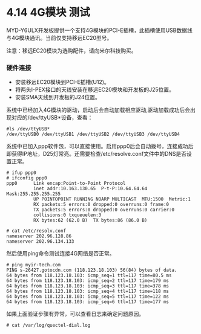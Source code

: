 # 4.14 4G模块 测试

MYD-Y6ULX开发板提供一个支持4G模块的PCI-E插槽，此插槽使用USB数据线与4G模块通讯。当前仅支持移远EC20型号。

注意：移远EC20模块为选购配件，请向米尔科技购买。

### 硬件连接

* 安装移远EC20模块到PCI-E插槽(U12)。
* 将两头I-PEX接口的天线安装在移远EC20模块和开发板的J25位置。
* 安装SMA天线到开发板的J24位置。


系统中已经加入4G模块的驱动，启动后会自动加载相应驱动,驱动加载成功后会出现对应的/dev/ttyUSB*设备，查看：

```
#ls /dev/ttyUSB*
/dev/ttyUSB0 /dev/ttyUSB1 /dev/ttyUSB2 /dev/ttyUSB3 /dev/ttyUSB4
```
系统中已加入ppp软件包，可以直接使用。启用ppp0后会自动拨号，连接成功后即获得IP地址，D25灯常亮。还需要检查/etc/resolve.conf文件中的DNS是否设置正常。

```
# ifup ppp0
# ifconfig ppp0
ppp0      Link encap:Point-to-Point Protocol
          inet addr:10.163.130.65  P-t-P:10.64.64.64  Mask:255.255.255.255
          UP POINTOPOINT RUNNING NOARP MULTICAST  MTU:1500  Metric:1
          RX packets:5 errors:0 dropped:0 overruns:0 frame:0
          TX packets:5 errors:0 dropped:0 overruns:0 carrier:0
          collisions:0 txqueuelen:3
          RX bytes:62 (62.0 B)  TX bytes:86 (86.0 B)

# cat /etc/resolv.conf
nameserver 202.96.128.86
nameserver 202.96.134.133
```

然后使用ping命令测试连接4G网络是否正常。
```
# ping myir-tech.com
PING s-26427.gotocdn.com (118.123.18.103) 56(84) bytes of data.
64 bytes from 118.123.18.103: icmp_seq=1 ttl=117 time=80.5 ms
64 bytes from 118.123.18.103: icmp_seq=2 ttl=117 time=179 ms
64 bytes from 118.123.18.103: icmp_seq=3 ttl=117 time=378 ms
64 bytes from 118.123.18.103: icmp_seq=4 ttl=117 time=118 ms
64 bytes from 118.123.18.103: icmp_seq=5 ttl=117 time=122 ms
64 bytes from 118.123.18.103: icmp_seq=6 ttl=117 time=177 ms
```

如果上面验证步骤有异常，可以查看日志来确定问题原因。
```
# cat /var/log/quectel-dial.log
```
